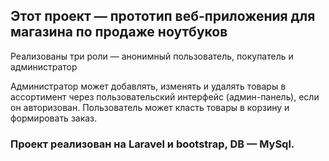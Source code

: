 ## Этот проект — прототип веб-приложения для магазина по продаже ноутбуков

Реализованы три роли — анонимный пользователь, покупатель и администратор

Администратор может добавлять, изменять и удалять товары в ассортимент через пользовательский интерфейс (админ-панель), если он авторизован. Пользователь может класть товары в корзину и формировать заказ. 

### Проект реализован на Laravel и bootstrap, DB — MySql.

